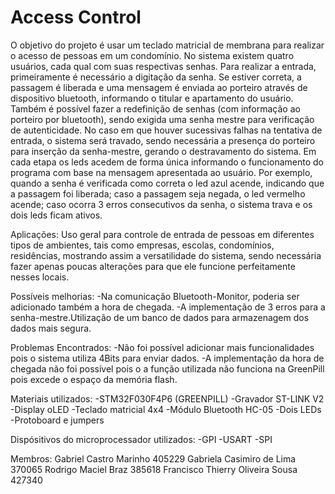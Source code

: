 # Access Control
O objetivo do projeto é usar um teclado matricial de membrana para realizar o acesso de pessoas em um condomínio. No sistema existem quatro usuários, cada qual com suas respectivas senhas. Para realizar a entrada, primeiramente é necessário a digitação da senha. Se estiver correta, a passagem é liberada e uma mensagem é enviada ao porteiro através de dispositivo bluetooth, informando o titular e apartamento do usuário. Também é possível fazer a redefinição de senhas (com informação ao porteiro por bluetooth), sendo exigida uma senha mestre para verificação de autenticidade. No caso em que houver sucessivas falhas na tentativa de entrada, o sistema será travado, sendo necessária  a presença do porteiro para inserção da senha-mestre, gerando o destravamento do sistema.
Em cada etapa os leds acedem de forma única informando o funcionamento do programa com base na mensagem apresentada ao usuário.
Por exemplo, quando a senha é verificada como correta o led azul acende, indicando que a passagem foi liberada; caso a passagem seja negada, o led vermelho acende; caso ocorra 3 erros consecutivos da senha, o sistema trava e os dois leds ficam ativos.


Aplicações:
Uso geral para controle de entrada de pessoas em diferentes tipos de ambientes, tais como empresas, escolas, condomínios, residências, mostrando assim a versatilidade do sistema, sendo necessária fazer apenas poucas alterações para que ele funcione perfeitamente nesses locais.


Possíveis melhorias:
-Na comunicação Bluetooth-Monitor, poderia ser adicionado também a hora de chegada.
-A implementação de 3 erros para a senha-mestre.Utilização de um banco de dados para armazenagem dos dados mais segura.


Problemas Encontrados:
-Não foi possível adicionar mais funcionalidades pois o sistema utiliza 4Bits para enviar dados.
-A implementação da hora de chegada não foi possível pois o a função utilizada não funciona na GreenPill pois excede o espaço da memória flash.


Materiais utilizados:
-STM32F030F4P6 (GREENPILL)
-Gravador ST-LINK V2
-Display oLED
-Teclado matricial 4x4
-Módulo Bluetooth HC-05
-Dois LEDs
-Protoboard e jumpers


Dispósitivos do microprocessador utilizados:
-GPI
-USART
-SPI


Membros:
Gabriel Castro Marinho              405229
Gabriela Casimiro de Lima           370065
Rodrigo Maciel Braz                 385618
Francisco Thierry Oliveira Sousa    427340
